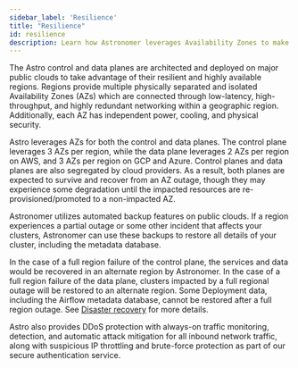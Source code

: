 ```yaml
---
sidebar_label: 'Resilience'
title: "Resilience"
id: resilience
description: Learn how Astronomer leverages Availability Zones to make the control plane and data plane resilient.
---
```


The Astro control and data planes are architected and deployed on major public clouds to take advantage of their resilient and highly available regions. Regions provide multiple physically separated and isolated Availability Zones (AZs) which are connected through low-latency, high-throughput, and highly redundant networking within a geographic region. Additionally, each AZ has independent power, cooling, and physical security.

Astro leverages AZs for both the control and data planes. The control plane leverages 3 AZs per region, while the data plane leverages 2 AZs per region on AWS, and 3 AZs per region on GCP and Azure. Control planes and data planes are also segregated by cloud providers. As a result, both planes are expected to survive and recover from an AZ outage, though they may experience some degradation until the impacted resources are re-provisioned/promoted to a non-impacted AZ.

Astronomer utilizes automated backup features on public clouds. If a region experiences a partial outage or some other incident that affects your clusters, Astronomer can use these backups to restore all details of your cluster, including the metadata database.

In the case of a full region failure of the control plane, the services and data would be recovered in an alternate region by Astronomer. In the case of a full region failure of the data plane, clusters impacted by a full regional outage will be restored to an alternate region. Some Deployment data, including the Airflow metadata database, cannot be restored after a full region outage. See [Disaster recovery](disaster-recovery.md) for more details.

Astro also provides DDoS protection with always-on traffic monitoring, detection, and automatic attack mitigation for all inbound network traffic, along with suspicious IP throttling and brute-force protection as part of our secure authentication service.
